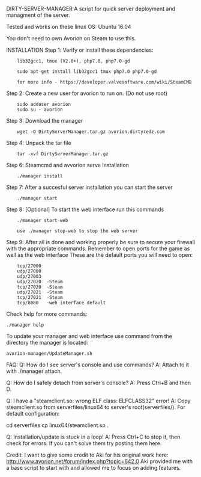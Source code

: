 DIRTY-SERVER-MANAGER
A script for quick server deployment and managment of the server.

Tested and works on these linux OS:
Ubuntu 16.04


You don't need to own Avorion on Steam to use this.

INSTALLATION
Step 1: Verify or install these dependencies:

        lib32gcc1, tmux (V2.0+), php7.0, php7.0-gd

        sudo apt-get install lib32gcc1 tmux php7.0 php7.0-gd

        for more info - https://developer.valvesoftware.com/wiki/SteamCMD
Step 2: Create a new user for avorion to run on. (Do not use root)

        sudo adduser avorion
        sudo su - avorion

Step 3: Download the manager

        wget -O DirtyServerManager.tar.gz avorion.dirtyredz.com

Step 4: Unpack the tar file

        tar -xvf DirtyServerManager.tar.gz

Step 6: Steamcmd and avvorion serve Installation

        ./manager install

Step 7: After a succesful server installation you can start the server

        ./manager start

Step 8: [Optional] To start the web interface run this commands

        ./manager start-web

        use ./manager stop-web to stop the web server

Step 9: After all is done and working properly be sure to secure your firewall with the appropriate commands. Remember to open ports for the game as well as the web interface
        These are the default ports you will need to open:

        tcp/27000
        udp/27000
        udp/27003
        udp/27020  -Steam
        tcp/27020  -Steam
        udp/27021  -Steam
        tcp/27021  -Steam
        tcp/8080   -web interface default

Check help for more commands:

    ./manager help

To update your manager and web interface use command from the directory the manager is located:

    avorion-manager/UpdateManager.sh



FAQ:
Q: How do I see server's console and use commands?
A: Attach to it with ./manager attach.

Q: How do I safely detach from server's console?
A: Press Ctrl+B and then D.

Q: I have a "steamclient.so: wrong ELF class: ELFCLASS32" error!
A: Copy steamclient.so from serverfiles/linux64 to server's root(serverfiles/). For default configuration:

cd serverfiles
cp linux64/steamclient.so .

Q: Installation/update is stuck in a loop!
A: Press Ctrl+C to stop it, then check for errors. If you can't solve them try posting them here.


Credit:
I want to give some credit to Aki
for his original work here: http://www.avorion.net/forum/index.php?topic=642.0
Aki provided me with a base script to start with and allowed me to focus on adding features.
